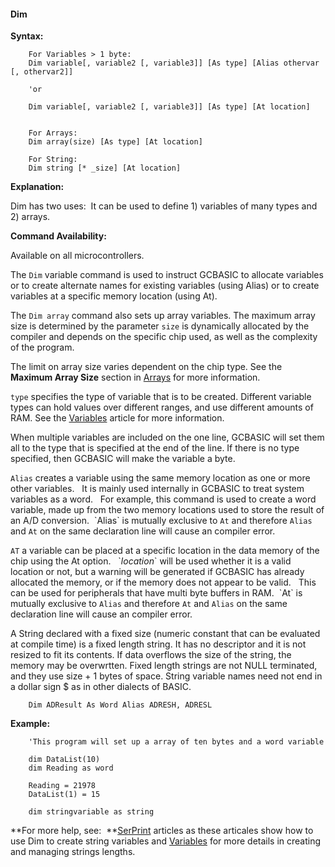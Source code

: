 <div class="section">

<div class="titlepage">

<div>

<div>

#### <span id="dim"></span>Dim

</div>

</div>

</div>

<span class="strong">**Syntax:**</span>

``` screen
    For Variables > 1 byte:
    Dim variable[, variable2 [, variable3]] [As type] [Alias othervar [, othervar2]]

    'or

    Dim variable[, variable2 [, variable3]] [As type] [At location]


    For Arrays:
    Dim array(size) [As type] [At location]

    For String:
    Dim string [* _size] [At location]
```

<span class="strong">**Explanation:**</span>

Dim has two uses:  It can be used to define 1) variables of many types
and 2) arrays.

<span class="strong">**Command Availability:**</span>

Available on all microcontrollers.

The `Dim` variable command is used to instruct GCBASIC to allocate
variables or to create alternate names for existing variables (using
Alias) or to create variables at a specific memory location (using At).

The `Dim array` command also sets up array variables. The maximum array
size is determined by the parameter `size` is dynamically allocated by
the compiler and depends on the specific chip used, as well as the
complexity of the program.

The limit on array size varies dependent on the chip type. See the <span
class="strong">**Maximum Array Size**</span> section in
<a href="" class="link">Arrays</a> for more information.

`type` specifies the type of variable that is to be created. Different
variable types can hold values over different ranges, and use different
amounts of RAM. See the <a href="" class="link">Variables</a> article
for more information.

When multiple variables are included on the one line, GCBASIC will set
them all to the type that is specified at the end of the line. If there
is no type specified, then GCBASIC will make the variable a byte.

`Alias` creates a variable using the same memory location as one or more
other variables.   It is mainly used internally in GCBASIC to treat
system variables as a word.   For example, this command is used to
create a word variable, made up from the two memory locations used to
store the result of an A/D conversion.  \`Alias\` is mutually exclusive
to `At` and therefore `Alias` and `At` on the same declaration line will
cause an compiler error.

`AT` a variable can be placed at a specific location in the data memory
of the chip using the At option.   \`<span
class="emphasis">*location*</span>\` will be used whether it is a valid
location or not, but a warning will be generated if GCBASIC has already
allocated the memory, or if the memory does not appear to be valid.
  This can be used for peripherals that have multi byte buffers in
RAM.  \`At\` is mutually exclusive to `Alias` and therefore `At` and
`Alias` on the same declaration line will cause an compiler error.

A String declared with a fixed size (numeric constant that can be
evaluated at compile time) is a fixed length string. It has no
descriptor and it is not resized to fit its contents. If data overflows
the size of the string, the memory may be overwrtten. Fixed length
strings are not NULL terminated, and they use size + 1 bytes of space.
String variable names need not end in a dollar sign $ as in other
dialects of BASIC.

``` screen
    Dim ADResult As Word Alias ADRESH, ADRESL
```

<span class="strong">**Example:**</span>

``` screen
    'This program will set up a array of ten bytes and a word variable

    dim DataList(10)
    dim Reading as word

    Reading = 21978
    DataList(1) = 15

    dim stringvariable as string
```

<span class="strong">**For more help,
see:  **</span><a href="serprint" class="link" title="SerPrint">SerPrint</a>
articles as these articales show how to use Dim to create string
variables and <a href="" class="link">Variables</a> for more details in
creating and managing strings lengths.

</div>
